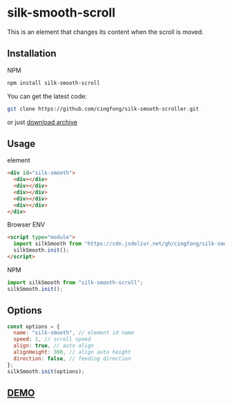# silk-smooth-scroll

This is an element that changes its content when the scroll is moved.

## Installation

NPM

```bash
npm install silk-smooth-scroll
```

You can get the latest code:

```bash
git clone https://github.com/cingfong/silk-smooth-scroller.git
```

or just [download archive](https://github.com/cingfong/silk-smooth-scroller/archive/refs/heads/master.zip)

## Usage

element

```html
<div id="silk-smooth">
  <div></div>
  <div></div>
  <div></div>
  <div></div>
  <div></div>
</div>
```

Browser ENV

```html
<script type="module">
  import silkSmooth from "https://cdn.jsdelivr.net/gh/cingfong/silk-smooth-scroller/silk-smooth.js";
  silkSmooth.init();
</script>
```

NPM

```javascript
import silkSmooth from "silk-smooth-scroll";
silkSmooth.init();
```

## Options

```javascript
const options = {
  name: "silk-smooth", // element id name
  speed: 1, // scroll speed
  align: true, // auto align
  alignHeight: 300, // align auto height
  direction: false, // feeding direction
};
silkSmooth.init(options);
```

## [DEMO](https://stackblitz.com/edit/web-platform-7tgajt?file=index.html)

